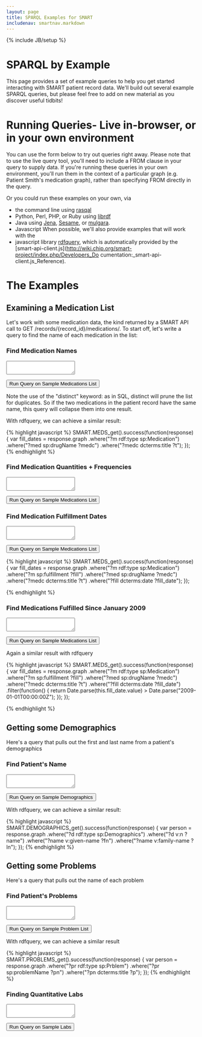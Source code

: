 ```yaml
---
layout: page
title: SPARQL Examples for SMART
includenav: smartnav.markdown
---
```


{% include JB/setup %}

<div id="toc"> </div>


# SPARQL by Example

This page provides a set of example queries to help you get started interacting
with SMART patient record data. We'll build out several example SPARQL queries,
but please feel free to add on new material as you discover useful tidbits!


# Running Queries- Live in-browser, or in your own environment

You can use the form below to try out queries right away. Please note that to
use the live query tool, you'll need to include a FROM <graph> clause in your
query to supply data. If you're running these queries in your own environment,
you'll run them in the context of a particular graph (e.g. Patient Smith's
medication graph), rather than specifying FROM directly in the query.

Or you could run these examples on your own, via

* the command line using [rasqal](http://librdf.org/rasqal)
* Python, Perl, PHP, or Ruby using [librdf](http://librdf.org)
* Java using [Jena](http://jena.sourceforge.net),  [Sesame](http://www.openrdf.org), or [mulgara](http://www.mulgara.org).
* Javascript When possible, we'll also provide examples that will work with the
* javascript library [rdfquery](http://code.google.com/p/rdfquery/), which is
  automatically provided by the 
  [smart-api-client.js](http://wiki.chip.org/smart-project/index.php/Developers_Do cumentation:_smart-api-client.js_Reference).


# The Examples

## Examining a Medication List

Let's work with some medication data, the kind returned by a SMART API call to
GET /records/{record_id}/medications/. To start off, let's write a query to find
the name of each medication in the list:


### Find Medication Names

<textarea id='q_med_names'></textarea>
<button onclick='javascript:run_query($("#q_med_names"), "meds");'>Run Query on Sample Medications List</button>

Note the use of the "distinct" keyword: as in SQL, distinct will prune the list
for duplicates. So if the two medications in the patient record have the same
name, this query will collapse them into one result.

With rdfquery, we can achieve a similar result:

{% highlight javascript %}
    SMART.MEDS_get().success(function(response) {
         var fill_dates = response.graph
                               .where("?m rdf:type sp:Medication")
                               .where("?med sp:drugName ?medc")
                               .where("?medc dcterms:title ?t");
      });
{% endhighlight %}
### Find Medication Quantities + Frequencies

<textarea id='q_med_quants'></textarea>
<button onclick='javascript:run_query($("#q_med_quants"), "meds");'>Run Query on Sample Medications List</button>

### Find Medication Fulfillment Dates

<textarea id='q_med_dates'></textarea>
<button onclick='javascript:run_query($("#q_med_dates"), "meds");'>Run Query on Sample Medications List</button>

{% highlight javascript %}
 SMART.MEDS_get().success(function(response) {
     var fill_dates = response.graph
                           .where("?m rdf:type sp:Medication")
                           .where("?m sp:fulfillment ?fill")
                           .where("?med sp:drugName ?medc")
                           .where("?medc dcterms:title ?t")
                           .where("?fill dcterms:date ?fill_date");
   });
   
{% endhighlight  %}

### Find Medications Fulfilled Since January 2009

<textarea id='q_med_since'></textarea>
<button onclick='javascript:run_query($("#q_med_since"), "meds");'>Run Query on Sample Medications List</button>


Again a similar result with rdfquery

{% highlight javascript %}
    SMART.MEDS_get().success(function(response) {
         var fill_dates = response.graph
                               .where("?m rdf:type sp:Medication")
                               .where("?m sp:fulfillment ?fill")
                               .where("?med sp:drugName ?medc")
                               .where("?medc dcterms:title ?t")
                               .where("?fill dcterms:date ?fill_date")
                               .filter(function() {
                                  return Date.parse(this.fill_date.value) >  Date.parse("2009-01-01T00:00:00Z");
                                });
       });
       
{% endhighlight  %}

## Getting some Demographics

Here's a query that pulls out the first and last name from a patient's
demographics

### Find Patient's Name


<textarea id='q_demographics'></textarea>
<button onclick='javascript:run_query($("#q_demographics"), "demographics");'>Run Query on Sample Demographics</button>

With rdfquery, we can achieve a similar result: 

{% highlight javascript %}
    SMART.DEMOGRAPHICS_get().success(function(response) {
         var person = response.graph
                               .where("?d rdf:type  sp:Demographics")
                               .where("?d v:n  ?name")
                               .where("?name v:given-name ?fn")
                               .where("?name v:family-name ?ln");
      });
{% endhighlight  %}

## Getting some Problems

Here's a query that pulls out the name of each problem

### Find Patient's Problems

<textarea id='q_problems'></textarea>
<button onclick='javascript:run_query($("#q_problems"), "problems");'>Run Query on Sample Problem List</button>

With rdfquery, we can achieve a similar result

{% highlight javascript %}
    SMART.PROBLEMS_get().success(function(response) {
         var person = response.graph
                               .where("?pr rdf:type sp:Prblem")
                               .where("?pr sp:problemName ?pn")
                               .where("?pn dcterms:title ?p");
      });
{% endhighlight  %}


### Finding Quantitative Labs

<textarea id='q_labs'></textarea>
<button onclick='javascript:run_query($("#q_labs"), "labs");'>Run Query on Sample Labs</button>


<script src='https://ajax.googleapis.com/ajax/libs/jquery/1.7.2/jquery.min.js'></script>
<script src='examples.js'></script>
<script>
  $.each(examples, function(i,e){
    var tb = $("#"+e.id);
    tb.css({width: e.width+"em", height: e.height+"em"});
    tb.val(e.q);
  });
</script>

<script src='rdf_store.js'></script>
<script>
  run_query = function(qta, store) {
    var q = qta.val();  
    var f = qta.next();

    if (f.is("div[class='response']")) {
      f.remove();  
    }

    f = $("<div class='response' style='border: 1px dashed black; width: 100%; overflow-x: hidden; overflow-y: auto; height: 10em;'></div>");
    qta.after(f);
    stores[store].execute(q, 
    function(success, results){

      f.html(resultsToTable(results));
    });
  };

  var resultsToTable = function(results){
    var t = "<table><tr>",
        heads = [];

        if (results.triples) {
          results = results.triples;
          results = $.map(results, function(r){
            return {
              subject: {value: r.subject.nominalValue},
              predicate: {value: r.predicate.nominalValue},
              object: {value: r.object.nominalValue},
            }
          });

          results = results.sort(function(a,b){
            if (a.subject.value > b.subject.value) return 1;
            if (a.subject.value < b.subject.value) return -1;
            return 0;
          });
        }
        if (results.length > 0) {
          $.each(results[0], function(k,v){
            t += "<th>"+k+"</th>";
            heads.push(k);
          });
        }
        t += "</tr>"
      $.each(results, function(i,r){
        t += "<tr>";
          $.each(heads, function(i,k){
            t += "<td>"+r[k].value+"</td>";
          });
          t += "</tr>";
      });
      t += "</table>";
    return t;
  };

  var stores = {
    meds: new rdfstore.Store(),
    labs: new rdfstore.Store(),
    demographics: new rdfstore.Store(),
    problems: new rdfstore.Store(),
  };

  $.each(stores, function(k,v) {
    $.ajax(k+".xml",{"dataType": "text"}).then(function(r){
      stores[k].load("application/rdf+xml", r, function(s,r){
      });
    });
  });

</script>
